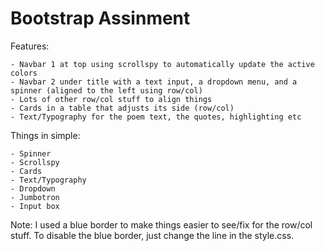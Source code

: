 # Bootstrap Assinment

Features:

    - Navbar 1 at top using scrollspy to automatically update the active colors
    - Navbar 2 under title with a text input, a dropdown menu, and a spinner (aligned to the left using row/col)
    - Lots of other row/col stuff to align things
    - Cards in a table that adjusts its side (row/col)
    - Text/Typography for the poem text, the quotes, highlighting etc


Things in simple:

    - Spinner
    - Scrollspy
    - Cards
    - Text/Typography
    - Dropdown
    - Jumbotron
    - Input box


Note: I used a blue border to make things easier to see/fix for the row/col stuff.
To disable the blue border, just change the line in the style.css.
